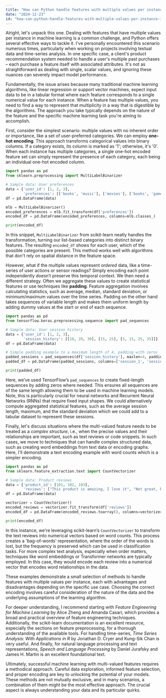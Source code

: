 ```yaml
---
title: "How can Python handle features with multiple values per instance in machine learning models?"
date: "2024-12-23"
id: "how-can-python-handle-features-with-multiple-values-per-instance-in-machine-learning-models"
---
```


Alright, let's unpack this one. Dealing with features that have multiple values per instance in machine learning is a common challenge, and Python offers several effective ways to tackle it. I've personally encountered this scenario numerous times, particularly when working on projects involving textual data and time-series analysis. In one specific case, a client's product recommendation system needed to handle a user's multiple past purchases – each purchase a feature itself with associated attributes. It's not as straightforward as dealing with single, scalar values, and ignoring these nuances can severely impact model performance.

Fundamentally, the issue arises because many traditional machine learning algorithms, like linear regression or support vector machines, expect input data to be in a tabular format where each feature corresponds to a single numerical value for each instance. When a feature has multiple values, you need to find a way to represent that multiplicity in a way that is digestible by the algorithms. The approach you take typically depends on the nature of the feature and the specific machine learning task you're aiming to accomplish.

First, consider the simplest scenario: multiple values with no inherent order or importance, like a set of user-preferred categories. We can employ **one-hot encoding**. This approach transforms categorical values into binary columns. If a category exists, its column is marked as '1'; otherwise, it's '0'. When each instance has multiple categories, a single one-hot encoded feature set can simply represent the presence of each category, each being an individual one-hot encoded column.

```python
import pandas as pd
from sklearn.preprocessing import MultiLabelBinarizer

# Sample data: User preferences
data = {'user_id': [1, 2, 3],
        'preferences': [['books', 'music'], ['movies'], ['books', 'games', 'music']]}
df = pd.DataFrame(data)

mlb = MultiLabelBinarizer()
encoded_preferences = mlb.fit_transform(df['preferences'])
encoded_df = pd.DataFrame(encoded_preferences, columns=mlb.classes_)

print(encoded_df)
```

In this snippet, `MultiLabelBinarizer` from scikit-learn neatly handles the transformation, turning our list-based categories into distinct binary features. The resulting `encoded_df` shows for each user, which of the possible categories are present. This method works well with algorithms that don't rely on spatial distance in the feature space.

However, what if the multiple values represent *ordered* data, like a time-series of user actions or sensor readings? Simply encoding each point independently doesn’t preserve this temporal context. We then need a different strategy. Often we aggregate these values to create statistical features or use techniques like **padding**. Feature aggregation involves calculating statistics, such as average, median, standard deviation, or minimum/maximum values over the time series. Padding on the other hand takes sequences of variable length and makes them uniform length by adding dummy values at the start or end of each sequence.

```python
import pandas as pd
from tensorflow.keras.preprocessing.sequence import pad_sequences

# Sample data: User session history
data = {'user_id': [1, 2, 3],
        'session_history': [[10, 20, 30], [15, 25], [5, 15, 25, 35]]}
df = pd.DataFrame(data)

# Simple padding example to a maximum length of 4, padding with zeros
padded_sessions = pad_sequences(df['session_history'], maxlen=4, padding='post', value=0)
padded_df = pd.DataFrame(padded_sessions, columns=['session_1', 'session_2', 'session_3', 'session_4'])

print(padded_df)
```

Here, we’ve used TensorFlow’s `pad_sequences` to create fixed-length sequences by adding zeros where needed. This ensures all sequences are of the same length allowing them to be used in machine learning models. Note, this is particularly crucial for neural networks and Recurrent Neural Networks (RNNs) that require fixed input shapes. We could alternatively compute aggregated statistical features, such as the average session length, maximum, and the standard deviation which we could add to a tabular dataset to represent these sessions.

Finally, let's discuss situations where the multi-valued feature needs to be treated as a *complex structure*, i.e., when the precise values and their relationships are important, such as text reviews or code snippets. In such cases, we move to techniques that can handle complex structured data, such as creating word embeddings from text data or encoding graphs. Here, I'll demonstrate a text encoding example with word counts which is a simpler encoding.

```python
import pandas as pd
from sklearn.feature_extraction.text import CountVectorizer

# Sample data: Product reviews
data = {'product_id': [101, 102, 103],
        'reviews': ["This product is amazing, I love it", "Not great, but okay", "Excellent performance, would recommend"]}
df = pd.DataFrame(data)

vectorizer = CountVectorizer()
encoded_reviews = vectorizer.fit_transform(df['reviews'])
encoded_df = pd.DataFrame(encoded_reviews.toarray(), columns=vectorizer.get_feature_names_out())

print(encoded_df)
```

In this instance, we're leveraging scikit-learn’s `CountVectorizer` to transform the text reviews into numerical vectors based on word counts. This process creates a 'bag-of-words' representation, where the order of the words is lost, but the frequency is preserved which can be used in classification tasks. For more complex text analysis, especially when order matters, techniques like word embeddings or Transformer networks are typically employed. In this case, they would encode each review into a numerical vector that encodes word relationships in the data.

These examples demonstrate a small selection of methods to handle features with multiple values per instance, each with advantages and disadvantages depending on the specific use case. Choosing the correct encoding involves careful consideration of the nature of the data and the underlying assumptions of the learning algorithm.

For deeper understanding, I recommend starting with *Feature Engineering for Machine Learning* by Alice Zheng and Amanda Casari, which provides a broad and practical overview of feature engineering techniques. Additionally, the scikit-learn documentation is an excellent resource, especially the sections on feature preprocessing, for a thorough understanding of the available tools. For handling time-series, *Time Series Analysis: With Applications in R* by Jonathan D. Cryer and Kung-Sik Chan is very useful. And finally, for natural language processing and text representations, *Speech and Language Processing* by Daniel Jurafsky and James H. Martin is an excellent foundational text.

Ultimately, successful machine learning with multi-valued features requires a methodical approach. Careful data exploration, informed feature selection, and proper encoding are key to unlocking the potential of your models. These methods are not mutually exclusive, and in many scenarios, a combination of them might be the most effective approach. The crucial aspect is always understanding your data and its particular quirks.
